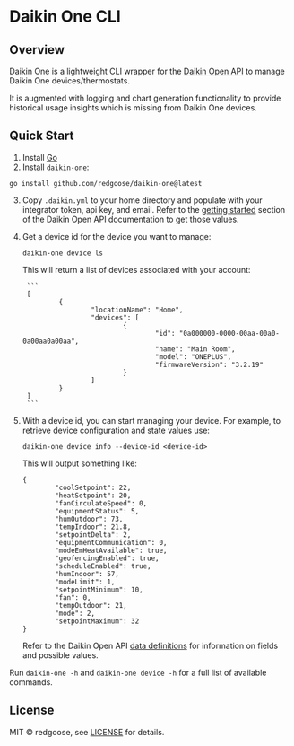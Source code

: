 # Daikin One CLI

## Overview

Daikin One is a lightweight CLI wrapper for the [Daikin Open API](https://www.daikinone.com/openapi/index.html) to manage Daikin One devices/thermostats. 

It is augmented with logging and chart generation functionality to provide historical usage insights which is missing from Daikin One devices.

## Quick Start

1. Install [Go](https://golang.org/doc/install)
2. Install `daikin-one`:
```
go install github.com/redgoose/daikin-one@latest
```

3. Copy `.daikin.yml` to your home directory and populate with your integrator token, api key, and email. Refer to the [getting started](https://www.daikinone.com/openapi/documentation/index.html#gettingstarted) section of the Daikin Open API documentation to get those values. 


4. Get a device id for the device you want to manage:

	```
	daikin-one device ls
	```

	This will return a list of devices associated with your account:

		```
		[
		        {
		                "locationName": "Home",
		                "devices": [
		                        {
		                                "id": "0a000000-0000-00aa-00a0-0a00aa0a00aa",
		                                "name": "Main Room",
		                                "model": "ONEPLUS",
		                                "firmwareVersion": "3.2.19"
		                        }
		                ]
		        }
		]
		```
		
		

5. With a device id, you can start managing your device. For example, to retrieve device configuration and state values use:

	```
	daikin-one device info --device-id <device-id>
	```
	
	This will output something like:
	
	```
	{
	        "coolSetpoint": 22,
	        "heatSetpoint": 20,
	        "fanCirculateSpeed": 0,
	        "equipmentStatus": 5,
	        "humOutdoor": 73,
	        "tempIndoor": 21.8,
	        "setpointDelta": 2,
	        "equipmentCommunication": 0,
	        "modeEmHeatAvailable": true,
	        "geofencingEnabled": true,
	        "scheduleEnabled": true,
	        "humIndoor": 57,
	        "modeLimit": 1,
	        "setpointMinimum": 10,
	        "fan": 0,
	        "tempOutdoor": 21,
	        "mode": 2,
	        "setpointMaximum": 32
	}
	```

	Refer to the Daikin Open API [data definitions](https://www.daikinone.com/openapi/documentation/index.html#datadefinitions) for information on fields and possible values.

Run `daikin-one -h` and `daikin-one device -h` for a full list of available commands.

## License

MIT © redgoose, see [LICENSE](https://github.com/redgoose/daikin-one/blob/master/LICENSE) for details.
